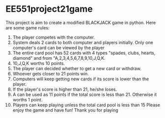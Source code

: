 # EE551project21game
This project is aim to create a modified BLACKJACK game in python.
Here are some game rules:
1. The player competes with the computer.
2. System deals 2 cards to both computer and players initially. Only one computer's card can be viewed by the player
3. The entire card pool has 52 cards with 4 types "spades, clubs, hearts, diamond" and from "A,2,3,4,5,6,7,8,9,10,J,Q,K.
4. 10,J,Q,K worths 10 points.
5. The player can decided whether to get a new card or withdraw.
6. Whoever gets closer to 21 points win.
6. Computers will keep getting new cards if its score is lower than the player.
7. If the player's score is higher than 21, he/she loses.
8. A can be used as 11 points if the total score is less than 21. Otherwise it worths 1 point.
9. Players can keep playing unless the total card pool is less than 15
Please enjoy the game and have fun! Thank you for playing
